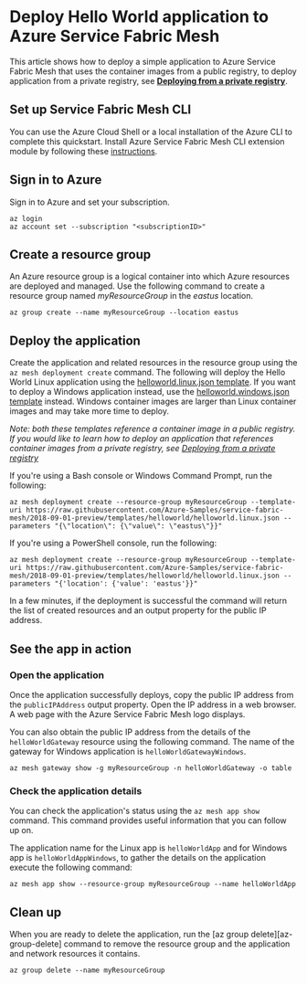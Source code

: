 # Deploy Hello World application to Azure Service Fabric Mesh

This article shows how to deploy a simple application to Azure Service Fabric Mesh that uses the container images from a public registry, to deploy application from a private registry, see **[Deploying from a private registry](readme.private-registry.md)**.

## Set up Service Fabric Mesh CLI

You can use the Azure Cloud Shell or a local installation of the Azure CLI to complete this quickstart. Install Azure Service Fabric Mesh CLI extension module by following these [instructions](https://docs.microsoft.com/en-us/azure/service-fabric-mesh/service-fabric-mesh-howto-setup-cli).

## Sign in to Azure
Sign in to Azure and set your subscription.

```azurecli
az login
az account set --subscription "<subscriptionID>"
```

## Create a resource group

An Azure resource group is a logical container into which Azure resources are deployed and managed. Use the following command to create a resource group named *myResourceGroup* in the *eastus* location.

```azurecli
az group create --name myResourceGroup --location eastus
```

## Deploy the application

Create the application and related resources in the resource group using the `az mesh deployment create` command. The following will deploy the Hello World Linux application using the [helloworld.linux.json template](https://raw.githubusercontent.com/Azure-Samples/service-fabric-mesh/2018-09-01-preview/templates/helloworld/helloworld.linux.json). If you want to deploy a Windows application instead, use the [helloworld.windows.json template](https://raw.githubusercontent.com/Azure-Samples/service-fabric-mesh/2018-09-01-preview/templates/helloworld/helloworld.linux.json) instead. Windows container images are larger than Linux container images and may take more time to deploy.

*Note: both these templates reference a container image in a public registry. If you would like to learn how to deploy an application that references container images from a private registry, see [Deploying from a private registry](readme.private-registry.md)*

If you're using a Bash console or Windows Command Prompt, run the following:


```azurecli
az mesh deployment create --resource-group myResourceGroup --template-uri https://raw.githubusercontent.com/Azure-Samples/service-fabric-mesh/2018-09-01-preview/templates/helloworld/helloworld.linux.json --parameters "{\"location\": {\"value\": \"eastus\"}}" 
```

If you're using a PowerShell console, run the following:

```azurecli
az mesh deployment create --resource-group myResourceGroup --template-uri https://raw.githubusercontent.com/Azure-Samples/service-fabric-mesh/2018-09-01-preview/templates/helloworld/helloworld.linux.json --parameters "{'location': {'value': 'eastus'}}"
```
In a few minutes, if the deployment is successful the command will return the list of created resources and an output property for the public IP address.

## See the app in action 

### Open the application
Once the application successfully deploys, copy the public IP address from the `publicIPAddress` output property. Open the IP address in a web browser. A web page with the Azure Service Fabric Mesh logo displays.

You can also obtain the public IP address from the details of the `helloWorldGateway` resource using the following command. The name of the gateway for Windows application is `helloWorldGatewayWindows`.

```azurecli
az mesh gateway show -g myResourceGroup -n helloWorldGateway -o table
```

### Check the application details
You can check the application's status using the `az mesh app show` command. This command provides useful information that you can follow up on.

The application name for the Linux app is `helloWorldApp` and for Windows app is `helloWorldAppWindows`, to gather the details on the application execute the following command:

```azurecli
az mesh app show --resource-group myResourceGroup --name helloWorldApp
```

## Clean up

When you are ready to delete the application, run the [az group delete][az-group-delete] command to remove the resource group and the application and network resources it contains.

```azurecli
az group delete --name myResourceGroup
```